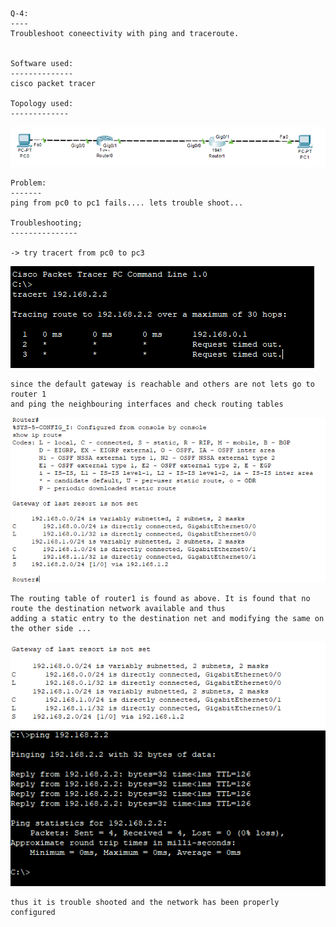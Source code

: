 ```
Q-4:
----
Troubleshoot coneectivity with ping and traceroute.


Software used:
--------------
cisco packet tracer

Topology used:
-------------

```
![alt](images/image.png)
```
Problem:
-------
ping from pc0 to pc1 fails.... lets trouble shoot...

Troubleshooting;
---------------

-> try tracert from pc0 to pc3 

```
![](images/image%20copy.png)

```
since the default gateway is reachable and others are not lets go to router 1
and ping the neighbouring interfaces and check routing tables 

```
![](images/image%20copy%202.png) 

```
The routing table of router1 is found as above. It is found that no route the destination network available and thus
adding a static entry to the destination net and modifying the same on the other side ...

```
![](images/image%20copy%204.png)
![](images/image%20copy%203.png)

```
thus it is trouble shooted and the network has been properly configured

```

